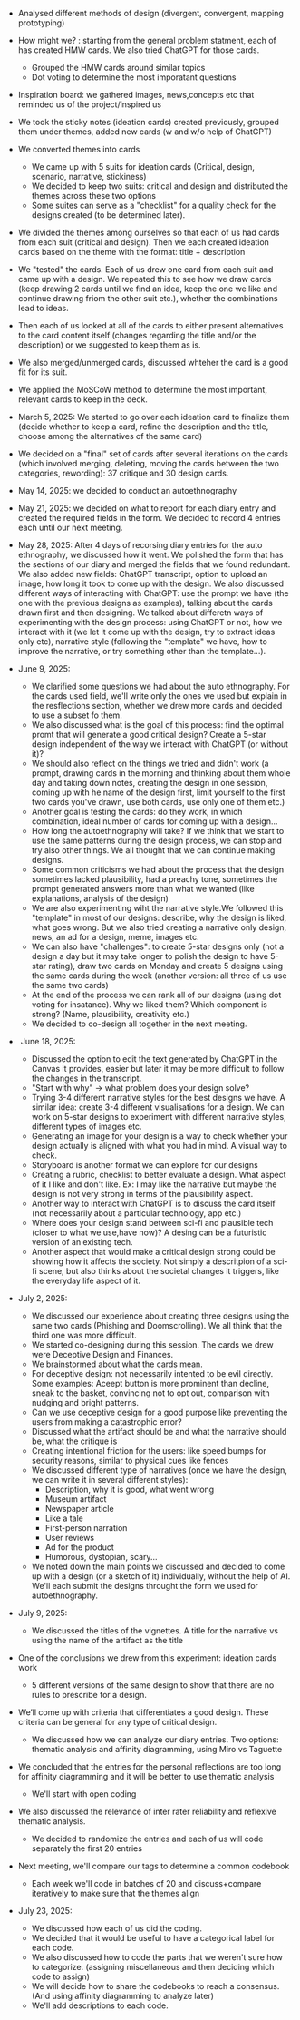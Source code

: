 



* Analysed different methods of design (divergent, convergent, mapping prototyping)
* How might we? : starting from the general problem statment, each of has created HMW cards. We also tried ChatGPT for those cards.

  * Grouped the HMW cards around similar topics
  * Dot voting to determine the most imporatant questions
* Inspiration board: we gathered images, news,concepts etc that reminded us of the project/inspired us
* We took the sticky notes (ideation cards) created previously, grouped them under themes, added new cards (w and w/o help of ChatGPT)
* We converted themes into cards

  * We came up with 5 suits for ideation cards (Critical, design, scenario, narrative, stickiness)
  * We decided to keep two suits: critical and design and distributed the themes across these two options 
  * Some suites can serve as a "checklist" for a quality check for the designs created (to be determined later).
* We divided the themes among ourselves so that each of us had cards from each suit (critical and design). Then we each created ideation cards based on the theme with the format: title + description
* We "tested" the cards. Each of us drew one card from each suit and came up with a design. We repeated this to see how we draw cards (keep drawing 2 cards until we find an idea, keep the one we like and continue drawing friom the other suit etc.), whether the combinations lead to ideas.
* Then each of us looked at all of the cards to either present alternatives to the card content itself (changes regarding the title and/or the description) or we suggested to keep them as is.
* We also merged/unmerged cards, discussed whteher the card is a good fit for its suit.
* We applied the MoSCoW method to determine the most important, relevant cards to keep in the deck.
* March 5, 2025: We started to go over each ideation card to finalize them (decide whether to keep a card, refine the description and the title, choose among the alternatives of the same card)
* We decided on a "final" set of cards after several iterations on the cards (which involved merging, deleting, moving the cards between the two categories, rewording): 37 critique and 30 design cards.
* May 14, 2025: we decided to conduct an autoethnography  
* May 21, 2025: we decided on what to report for each diary entry and created the required fields in the form. We decided to record 4 entries each until our next meeting.
* May 28, 2025: After 4 days of recorsing diary entries for the auto ethnography, we discussed how it went. We polished the form that has the sections of our diary and merged the fields that we found redundant. We also added new fields: ChatGPT transcript, option to upload an image, how long it took to come up with the design. We also discussed different ways of interacting with ChatGPT: use the prompt we have (the one with the previous designs as examples), talking about the cards drawn first and then designing. We talked about differetn ways of experimenting with the design process: using ChatGPT or not, how we interact with it (we let it come up with the design, try to extract ideas only etc), narrative style (following the "template" we have, how to improve the narrative, or try something other than the template...).
* June 9, 2025:
  * We clarified some questions we had about the auto ethnography. For the cards used field, we'll write only the ones we used but explain in the resflections section, whether we drew more cards and decided to use a subset fo them. 
  * We also discussed what is the goal of this process: find the optimal promt that will generate a good critical design? Create a 5-star design independent of the way we interact with ChatGPT (or without it)? 
  * We should also reflect on the things we tried and didn't work (a prompt, drawing cards in the morning and thinking about them whole day and taking down notes, creating the design in one session, coming up with he name of the design first, limit yourself to the first two cards you've drawn, use both cards, use only one of them etc.) 
  * Another goal is testing the cards: do they work, in which combination, ideal number of cards for coming up with a design...
  * How long the autoethnography will take? If we think that we start to use the same patterns during the design process, we can stop and try also other things. We all thought that we can continue making designs.
  * Some common criticisms we had about the process that the design sometimes lacked plausibility, had a preachy tone, sometimes the prompt generated answers more than what we wanted (like explanations, analysis of the design)
  * We are also experimenting wiht the narrative style.We followed this "template" in most of our designs:  describe, why the design is liked, what goes wrong. But we also tried creating a narrative only design, news, an ad for a design, meme, images etc.
  * We can also have "challenges": to create 5-star designs only (not a design a day but it may take longer to polish the design to have 5-star rating), draw two cards on Monday and create 5 designs using the same cards during the week (another version: all three of us use the same two cards)
  * At the end of the process we can rank all of our designs (using dot voting for insatance). Why we liked them? Which component is strong? (Name, plausibility, creativity etc.)
  * We decided to co-design all together in the next meeting.
* ​	June 18, 2025:
  * Discussed the option to edit the text generated by ChatGPT in the Canvas it provides, easier but later it may be more difficult to follow the changes in the transcript.
  * "Start with why" -> what problem does your design solve?
  * Trying 3-4 different narrative styles for the best designs we have. A similar idea: create 3-4 different visualisations for a design. We can work on 5-star designs to experiment with different narrative styles, different types of images etc.
  * Generating an image for your design is a way to check whether your design actually is aligned with what you had in mind. A visual way to check.
  * Storyboard is another format we can explore for our designs
  * Creating a rubric, checklist to better evaluate a design. What aspect of it I like and don't like. Ex: I may like the narrative but maybe the design is not very strong in terms of the plausibility aspect.
  * Another way to interact with ChatGPT is to discuss the card itself (not necessarily about a particular technology, app etc.)
  * Where does your design stand between sci-fi and plausible tech (closer to what we use,have now)? A desing can be a futuristic version of an existing tech.
  * Another aspect that would make a critical design strong could be showing how it affects the society. Not simply a descritpion of a sci-fi scene, but also thinks about the societal changes it triggers, like the everyday life aspect of it. 
* July 2, 2025: 
  * We discussed our experience about creating three designs using the same two cards (Phishing and Doomscrolling). We all think that the third one was more difficult.
  * We started co-designing during this session. The cards we drew were Deceptive Design and Finances.
  * We brainstormed about what the cards mean. 
  * For deceptive design: not necessarily intented to be evil directly. Some examples: Aceept button is more prominent than decline, sneak to the basket, convincing not to opt out, comparison with nudging and bright patterns. 
  * Can we use deceptive design for a good purpose like preventing the users from making a catastrophic error?
  * Discussed what the artifact should be and what the narrative should be, what the critique is
  * Creating intentional friction for the users: like speed bumps for security reasons, similar to physical cues like fences
  * We discussed different type of narratives (once we have the design, we can write it in several different styles):
    * Description, why it is good, what went wrong
    * Museum artifact
    * Newspaper article
    * Like a tale
    * First-person narration
    * User reviews 
    * Ad for the product
    * Humorous, dystopian, scary...
  * We noted down the main points we discussed and decided to come up with a design (or a sketch of it) individually, without the help of AI. We'll each submit the designs throught the form we used for autoethnography.
* July 9, 2025: 

  * We discussed the titles of the vignettes. A title for the narrative vs using the name of the artifact as the title
* One of the conclusions we drew from this experiment: ideation cards work
  * 5 different versions of the same design to show that there are no rules to prescribe for a design. 
* We’ll come up with criteria that differentiates a good design. These criteria can be general for any type of critical design.
  * We discussed how we can analyze our diary entries. Two options: thematic analysis and affinity diagramming, using Miro vs Taguette 
* We concluded that the entries for the personal reflections are too long for affinity diagramming and it will be better to use thematic analysis
  * We'll start with open coding
* We also discussed the relevance of inter rater reliability and reflexive thematic analysis.
  * We decided to randomize the entries and each of us will code separately the first 20 entries 
* Next meeting, we'll compare our tags to determine a common codebook 
  * Each week we'll code in batches of 20 and discuss+compare iteratively to make sure that the themes align
* July 23, 2025:
  * We discussed how each of us did the coding.
  * We decided that it would be useful to have a categorical label for each code.
  * We also discussed how to code the parts that we weren't sure how to categorize. (assigning miscellaneous and then deciding which code to assign)
  * We will decide how to share the codebooks to reach a consensus. (And using affinity diagramming to analyze later)
  * We'll add descriptions to each code.
